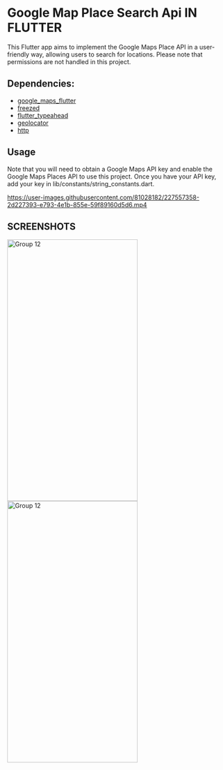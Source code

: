 # Google Map Place Search Api IN FLUTTER
This Flutter app aims to implement the Google Maps Place API in a user-friendly way, allowing users to search for locations.
Please note that permissions are not handled in this project.

## Dependencies:
- [google_maps_flutter](https://pub.dev/packages/google_maps_flutter)
- [freezed](https://pub.dev/packages/freezed)
- [flutter_typeahead](https://pub.dev/packages/flutter_typeahead)
- [geolocator](https://pub.dev/packages/geolocator)
- [http](https://pub.dev/packages/http)

## Usage
Note that you will need to obtain a Google Maps API key and enable the Google Maps Places API to use this project.
Once you have your API key, add your key in lib/constants/string_constants.dart.



https://user-images.githubusercontent.com/81028182/227557358-2d227393-e793-4e1b-855e-59f89160d5d6.mp4


## SCREENSHOTS
<img width="300" height="600" alt="Group 12" src="https://user-images.githubusercontent.com/81028182/227563203-cea68b59-3940-4db4-96ac-7a409f091bd1.png">
<img width="300" height="600" alt="Group 12" src="https://user-images.githubusercontent.com/81028182/227560825-e4fed712-c8f4-4b6e-aa9f-8edece7faa67.png">
